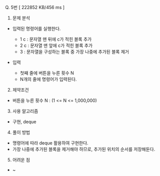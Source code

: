 Q. 5번 [ 222852 KB/456 ms ]

1. 문제 분석
- 입력된 명령어를 실행한다.
  - 1 c : 문자열 맨 뒤에 c가 적힌 블록 추가
  - 2 c : 문자열 맨 앞에 c가 적힌 블록 추가
  - 3 : 문자열을 구성하는 블록 중 가장 나중에 추가된 블록 제거

- 입력
  - 첫째 줄에 버튼을 누른 횟수 N
  - N개의 줄에 명령어가 입력된다.

2. 제약조건
- 버튼을 누른 횟수 N : (1 <= N <= 1,000,000)

3. 사용 알고리즘
- 구현, deque

4. 풀이 방법
- 명령어에 따라 deque 활용하여 구현한다.
- 가장 나중에 추가된 블록을 제거해야 하므로, 추가된 위치의 순서를 저장해둔다.

5. 어려운 점
- ~